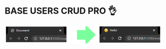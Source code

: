 # BASE USERS CRUD PRO 👌
![crudpro](https://raw.githubusercontent.com/sancode86/favemoji/master/1.png?token=AVS567HDLCLWQMXMMUPENFDBYTCWC)